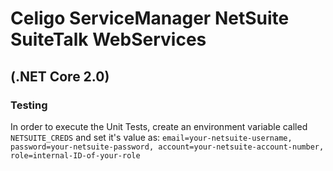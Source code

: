 # Celigo ServiceManager NetSuite SuiteTalk WebServices
## (.NET Core 2.0)

### Testing
In order to execute the Unit Tests, create an environment variable called `NETSUITE_CREDS` and set it's value as:
`email=your-netsuite-username, password=your-netsuite-password, account=your-netsuite-account-number, role=internal-ID-of-your-role`